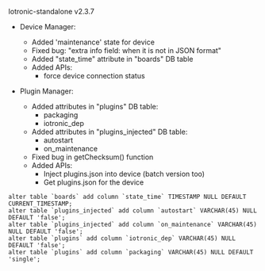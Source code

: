Iotronic-standalone v2.3.7

- Device Manager:
    - Added 'maintenance' state for device
    - Fixed bug: "extra info field: when it is not in JSON format"
    - Added "state_time" attribute in "boards" DB table
    - Added APIs:
      - force device connection status
    
- Plugin Manager:
    - Added attributes in "plugins" DB table:
      - packaging
      - iotronic_dep
    - Added attributes in "plugins_injected" DB table:
      - autostart
      - on_maintenance
    - Fixed bug in getChecksum() function
    - Added APIs:
      - Inject plugins.json into device (batch version too)
      - Get plugins.json for the device



```
alter table `boards` add column `state_time` TIMESTAMP NULL DEFAULT CURRENT_TIMESTAMP;
alter table `plugins_injected` add column `autostart` VARCHAR(45) NULL DEFAULT 'false';
alter table `plugins_injected` add column `on_maintenance` VARCHAR(45) NULL DEFAULT 'false';
alter table `plugins` add column `iotronic_dep` VARCHAR(45) NULL DEFAULT 'false';
alter table `plugins` add column `packaging` VARCHAR(45) NULL DEFAULT 'single';
```
